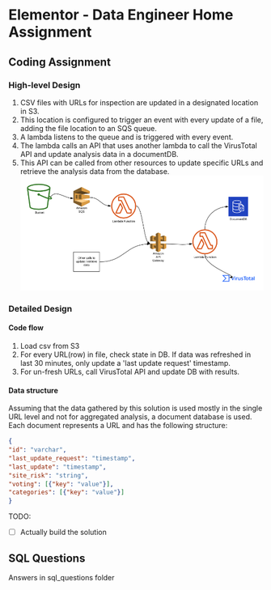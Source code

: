 # Elementor - Data Engineer Home Assignment

## Coding Assignment

### High-level Design

1. CSV files with URLs for inspection are updated in a designated location in S3.
2. This location is configured to trigger an event with every update of a file, adding the file location to an SQS queue.
3. A lambda listens to the queue and is triggered with every event.
4. The lambda calls an API that uses another lambda to call the VirusTotal API and update analysis data in a documentDB.
4. This API can be called from other resources to update specific URLs and retrieve the analysis data from the database.
![pic](pics/high_levels.png)

### Detailed Design
#### Code flow
1. Load csv from S3
2. For every URL(row) in file, check state in DB. If data was refreshed in last 30 minutes, only update a 'last update request' timestamp.
3. For un-fresh URLs, call VirusTotal API and update DB with results.

#### Data structure
Assuming that the data gathered by this solution is used mostly in the single URL level and not for aggregated analysis, a document database is used.
Each document represents a URL and has the following structure:
```json
{
"id": "varchar",
"last_update_request": "timestamp",
"last_update": "timestamp",
"site_risk": "string",
"voting": [{"key": "value"}],
"categories": [{"key": "value"}] 
}
```
TODO: 
- [ ] Actually build the solution


## SQL Questions
Answers in sql_questions folder